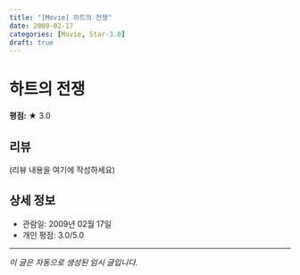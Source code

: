 ```yaml
---
title: "[Movie] 하트의 전쟁"
date: 2009-02-17
categories: [Movie, Star-3.0]
draft: true
---
```


# 하트의 전쟁

**평점:** ★ 3.0

## 리뷰

(리뷰 내용을 여기에 작성하세요)

## 상세 정보

- 관람일: 2009년 02월 17일
- 개인 평점: 3.0/5.0

---

*이 글은 자동으로 생성된 임시 글입니다.*
